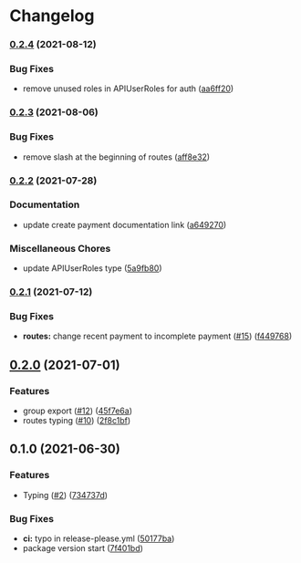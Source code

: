 # Changelog

### [0.2.4](https://www.github.com/PiNetwork-js/api-typing/compare/v0.2.3...v0.2.4) (2021-08-12)


### Bug Fixes

* remove unused roles in APIUserRoles for auth ([aa6ff20](https://www.github.com/PiNetwork-js/api-typing/commit/aa6ff20d0141cc8b675c6760f2ebeb7f29c786f6))

### [0.2.3](https://www.github.com/PiNetwork-js/api-typing/compare/v0.2.2...v0.2.3) (2021-08-06)


### Bug Fixes

* remove slash at the beginning of routes ([aff8e32](https://www.github.com/PiNetwork-js/api-typing/commit/aff8e3286567de70174cad4e10fd6c887400b29f))

### [0.2.2](https://www.github.com/PiNetwork-js/api-typing/compare/v0.2.1...v0.2.2) (2021-07-28)


### Documentation

* update create payment documentation link ([a649270](https://www.github.com/PiNetwork-js/api-typing/commit/a64927082961ae6c0ea3c5569f13ab535c94d7aa))


### Miscellaneous Chores

* update APIUserRoles type ([5a9fb80](https://www.github.com/PiNetwork-js/api-typing/commit/5a9fb8081a185f803e9ab273ef8965594f2eeddb))


### [0.2.1](https://www.github.com/PiNetwork-js/api-typing/compare/v0.2.0...v0.2.1) (2021-07-12)


### Bug Fixes

* **routes:** change recent payment to incomplete payment ([#15](https://www.github.com/PiNetwork-js/api-typing/issues/15)) ([f449768](https://www.github.com/PiNetwork-js/api-typing/commit/f44976874daad4ff4b7514648d3edb86470acd7c))

## [0.2.0](https://www.github.com/PiNetwork-js/api-typing/compare/v0.1.0...v0.2.0) (2021-07-01)


### Features

* group export ([#12](https://www.github.com/PiNetwork-js/api-typing/issues/12)) ([45f7e6a](https://www.github.com/PiNetwork-js/api-typing/commit/45f7e6afe8e9102e4be189ff472d1337b1b2c1f9))
* routes typing ([#10](https://www.github.com/PiNetwork-js/api-typing/issues/10)) ([2f8c1bf](https://www.github.com/PiNetwork-js/api-typing/commit/2f8c1bf00bae036c43cfbc6ddb25f3444826ab85))

## 0.1.0 (2021-06-30)


### Features

* Typing ([#2](https://www.github.com/PiNetwork-js/api-typing/issues/2)) ([734737d](https://www.github.com/PiNetwork-js/api-typing/commit/734737ddf2c22c57f2e05e6a10b2df93ed3cd103))


### Bug Fixes

* **ci:** typo in release-please.yml ([50177ba](https://www.github.com/PiNetwork-js/api-typing/commit/50177bac679fcca8e6c975866c609e5dca423952))
* package version start ([7f401bd](https://www.github.com/PiNetwork-js/api-typing/commit/7f401bd6f6a1ae9d257508dc4469fffa15e31dc6))
